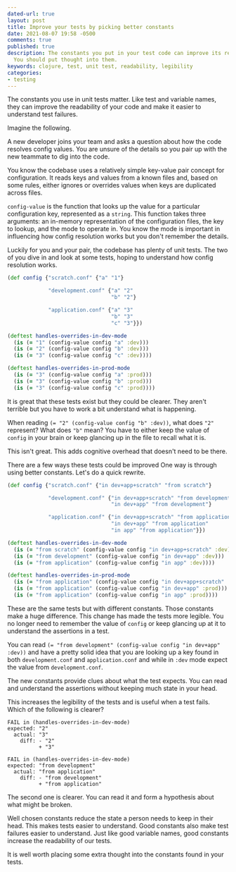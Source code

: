 ```yaml
---
dated-url: true
layout: post
title: Improve your tests by picking better constants
date: 2021-08-07 19:58 -0500
comments: true
published: true
description: The constants you put in your test code can improve its readability.
  You should put thought into them.
keywords: clojure, test, unit test, readability, legibility
categories:
- testing
---
```


The constants you use in unit tests matter.
Like test and variable names, they can improve the readability of your code and make it easier to understand test failures.

Imagine the following.

A new developer joins your team and asks a question about how the code resolves config values.
You are unsure of the details so you pair up with the new teammate to dig into the code.

You know the codebase uses a relatively simple key-value pair concept for configuration.
It reads keys and values from a known files and, based on some rules, either ignores or overrides values when keys are duplicated across files.

`config-value` is the function that looks up the value for a particular configuration key, represented as a `string`.
This function takes three arguments: an in-memory representation of the configuration files, the key to lookup, and the mode to operate in.
You know the mode is important in influencing how config resolution works but you don't remember the details.

Luckily for you and your pair, the codebase has plenty of unit tests.
The two of you dive in and look at some tests, hoping to understand how config resolution works.

```clojure
(def config {"scratch.conf" {"a" "1"}

             "development.conf" {"a" "2"
                                 "b" "2"}

             "application.conf" {"a" "3"
                                 "b" "3"
                                 "c" "3"}})

(deftest handles-overrides-in-dev-mode
  (is (= "1" (config-value config "a" :dev)))
  (is (= "2" (config-value config "b" :dev)))
  (is (= "3" (config-value config "c" :dev))))

(deftest handles-overrides-in-prod-mode
  (is (= "3" (config-value config "a" :prod)))
  (is (= "3" (config-value config "b" :prod)))
  (is (= "3" (config-value config "c" :prod))))
```

It is great that these tests exist but they could be clearer.
They aren't terrible but you have to work a bit understand what is happening.

When reading `(= "2" (config-value config "b" :dev))`, what does `"2"` represent?
What does `"b"` mean?
You have to either keep the value of `config` in your brain or keep glancing up in the file to recall what it is.

This isn't great.
This adds cognitive overhead that doesn't need to be there.

There are a few ways these tests could be improved One way is through using better constants.
Let's do a quick rewrite.

```clojure
(def config {"scratch.conf" {"in dev+app+scratch" "from scratch"}

             "development.conf" {"in dev+app+scratch" "from development"
                                 "in dev+app" "from development"}

             "application.conf" {"in dev+app+scratch" "from application"
                                 "in dev+app" "from application"
                                 "in app" "from application"}})

(deftest handles-overrides-in-dev-mode
  (is (= "from scratch" (config-value config "in dev+app+scratch" :dev)))
  (is (= "from development" (config-value config "in dev+app" :dev)))
  (is (= "from application" (config-value config "in app" :dev))))

(deftest handles-overrides-in-prod-mode
  (is (= "from application" (config-value config "in dev+app+scratch" :prod)))
  (is (= "from application" (config-value config "in dev+app" :prod)))
  (is (= "from application" (config-value config "in app" :prod))))
```

These are the same tests but with different constants.
Those constants make a huge difference.
This change has made the tests more legible.
You no longer need to remember the value of `config` or keep glancing up at it to understand the assertions in a test.

You can read `(= "from development" (config-value config "in dev+app" :dev))` and have a pretty solid idea that you are looking up a key found in both `development.conf` and `application.conf` and while in `:dev` mode expect the value from `development.conf`.

The new constants provide clues about what the test expects.
You can read and understand the assertions without keeping much state in your head.

This increases the legibility of the tests and is useful when a test fails.
Which of the following is clearer?

```
FAIL in (handles-overrides-in-dev-mode)
expected: "2"
  actual: "3"
    diff: - "2"
          + "3"
```

```
FAIL in (handles-overrides-in-dev-mode)
expected: "from development"
  actual: "from application"
    diff: - "from development"
          + "from application"
```

The second one is clearer.
You can read it and form a hypothesis about what might be broken.

Well chosen constants reduce the state a person needs to keep in their head.
This makes tests easier to understand.
Good constants also make test failures easier to understand.
Just like good variable names, good constants increase the readability of our tests.

It is well worth placing some extra thought into the constants found in your tests.